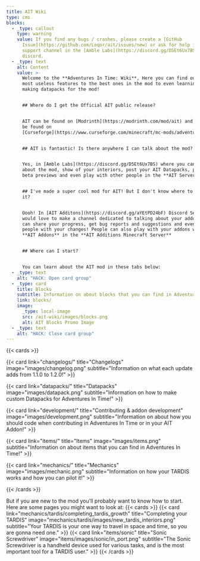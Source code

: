 ```yaml
---
title: AIT Wiki
type: cms
blocks:
  - _type: callout
    type: warning
    value: If you find any bugs / crashes, please create a [GitHub
      Issue](https://github.com/Loqor/ait/issues/new) or ask for help in the
      support channel in the [Amble Labs](https://discord.gg/D5Et6Ux7BS)
      discord.
  - _type: text
    alt: Content
    value: >-
      Welcome to the **Adventures In Time: Wiki**, Here you can find out on the
      most useless features to the best ones in the mod to even learning about
      making datapacks for the mod!


      ## Where do I get the Official AIT public release?


      AIT can be found on [Modrinth](https://modrinth.com/mod/ait) and can also
      be found on
      [Curseforge](https://www.curseforge.com/minecraft/mc-mods/adventures-in-time)


      ## AIT is fantastic! Is there anywhere I can talk about the mod?


      Yes, in [Amble Labs](https://discord.gg/D5Et6Ux7BS) where you can talk
      about the mod, show of your interiors, post your AIT Datapacks, pay to get
      beta previews and even play with other people in the **AIT Server**!


      ## I've made a super cool mod for AIT! But I don't know where to publish
      it?


      Oooh! In [AIT Additons](https://discord.gg/aYEtPD24bF) Discord Server we
      would love to make a channel dedicated to talking about your addon, you
      can share your progress, get bug reports and suggestions and even catch up
      people with your changes! People can also play with your addons with other
      **AIT Addons** in the **AIT Additions Minecraft Server**


      ## Where can I start?


      You can learn about the AIT mod in these tabs below:
  - _type: text
    alt: "HACK: Open card group"
  - _type: card
    title: Blocks
    subtitle: Information on about blocks that you can find in Adventures In Time!
    link: blocks/
    image:
      _type: local-image
      src: /ait-wiki/images/blocks.png
      alt: AIT Blocks Promo Image
  - _type: text
    alt: "HACK: Close card group"
---
```

{{< cards >}}

{{< card link="changelogs/" title="Changelogs" image="images/changelog.png" subtitle="Information on what each update adds from 1.1.0 to 1.2.0!" >}}

{{< card link="datapacks/" title="Datapacks" image="images/datapack.png" subtitle="Information on how to make custom Datapacks for Adventures In Time!" >}}

{{< card link="development/" title="Contributing & addon development" image="images/development.png" subtitle="Information on about how you should code when contributing in Adventures In Time or in your AIT Addon!" >}}

{{< card link="items/" title="Items" image="images/items.png" subtitle="Information on about items that you can find in Adventures In Time!" >}}

{{< card link="mechanics/" title="Mechanics" image="images/mechanic.png" subtitle="Information on how your TARDIS works and how you can pilot it!" >}}

{{< /cards >}}

But if you are new to the mod you'll probably want to know how to start. Here are some pages you might want to look at: {{< cards >}} {{< card link="mechanics/tardis/completing\_tardis\_growth" title="Completing your TARDIS" image="mechanics/tardis/images/new\_tardis\_interiors.png" subtitle="Your TARDIS is your one way to travel in space and time, so you are gonna need one." >}} {{< card link="items/sonic" title="Sonic Screwdriver" image="items/images/sonic/in\_port.png" subtitle="The Sonic Screwdriver is a handheld device used for various tasks, and is the most important tool for a TARDIS user." >}} {{< /cards >}}